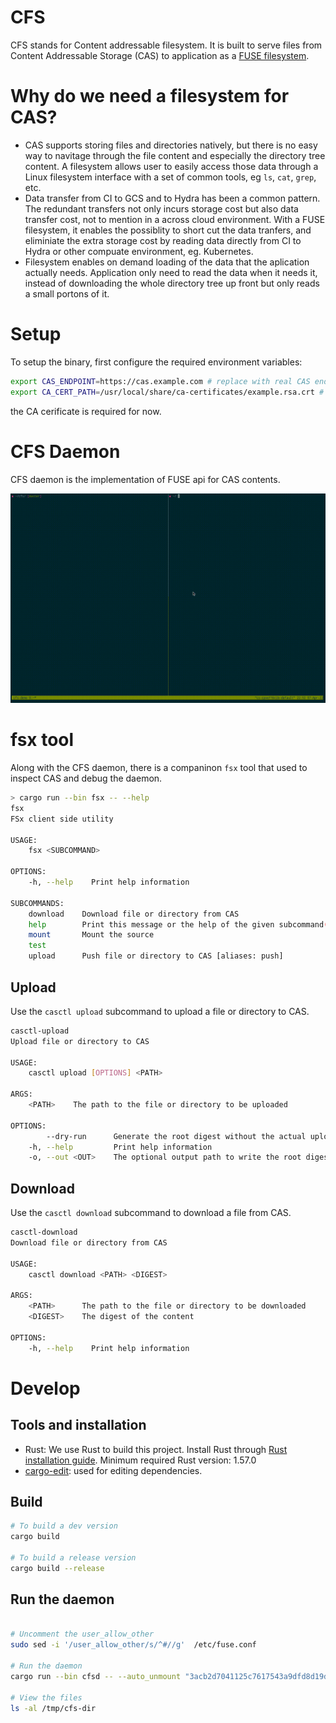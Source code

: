 # CFS
CFS stands for Content addressable filesystem. It is built to serve files from Content Addressable Storage (CAS) to application as a [FUSE filesystem](https://en.wikipedia.org/wiki/Filesystem_in_Userspace).

# Why do we need a filesystem for CAS?
* CAS supports storing files and directories natively, but there is no easy way to navitage through the file content and especially the directory tree content. A filesystem allows user to easily access those data through a Linux filesystem interface with a set of common tools, eg `ls`, `cat`, `grep`, etc.
* Data transfer from CI to GCS and to Hydra has been a common pattern. The redundant transfers not only incurs storage cost but also data transfer cost, not to mention in a across cloud environment. With a FUSE filesystem, it enables the possiblity to short cut the data tranfers, and eliminiate the extra storage cost by reading data directly from CI to Hydra or other compuate environment, eg. Kubernetes.
* Filesystem enables on demand loading of the data that the aplication actually needs. Application only need to read the data when it needs it, instead of downloading the whole directory tree up front but only reads a small portons of it.

# Setup
To setup the binary, first configure the required environment variables:
```sh
export CAS_ENDPOINT=https://cas.example.com # replace with real CAS endoint
export CA_CERT_PATH=/usr/local/share/ca-certificates/example.rsa.crt # replace with real CA certificate
```
the CA cerificate is required for now.

# CFS Daemon
CFS daemon is the implementation of FUSE api for CAS contents.

![Watch the demo](./docs/demo.gif)

# fsx tool
Along with the CFS daemon, there is a companinon `fsx` tool that used to inspect CAS and debug the daemon.

```sh
> cargo run --bin fsx -- --help
fsx
FSx client side utility

USAGE:
    fsx <SUBCOMMAND>

OPTIONS:
    -h, --help    Print help information

SUBCOMMANDS:
    download    Download file or directory from CAS
    help        Print this message or the help of the given subcommand(s)
    mount       Mount the source
    test
    upload      Push file or directory to CAS [aliases: push]
```

## Upload
Use the `casctl upload` subcommand to upload a file or directory to CAS.

```sh
casctl-upload
Upload file or directory to CAS

USAGE:
    casctl upload [OPTIONS] <PATH>

ARGS:
    <PATH>    The path to the file or directory to be uploaded

OPTIONS:
        --dry-run      Generate the root digest without the actual upload
    -h, --help         Print help information
    -o, --out <OUT>    The optional output path to write the root digest
```

## Download
Use the `casctl download` subcommand to download a file from CAS.

```sh
casctl-download
Download file or directory from CAS

USAGE:
    casctl download <PATH> <DIGEST>

ARGS:
    <PATH>      The path to the file or directory to be downloaded
    <DIGEST>    The digest of the content

OPTIONS:
    -h, --help    Print help information
```

# Develop
## Tools and installation
* Rust: We use Rust to build this project. Install Rust through [Rust installation guide](https://www.rust-lang.org/tools/install). Minimum required Rust version: 1.57.0 
* [cargo-edit](https://github.com/killercup/cargo-edit): used for editing dependencies.

## Build
```sh
# To build a dev version
cargo build

# To build a release version
cargo build --release
```

## Run the daemon
```sh

# Uncomment the user_allow_other
sudo sed -i '/user_allow_other/s/^#//g'  /etc/fuse.conf

# Run the daemon
cargo run --bin cfsd -- --auto_unmount "3acb2d7041125c7617543a9dfd8d19d5b8c9e03ad2a5675ceb56cca78454480e/165" /tmp/cfs-dir

# View the files
ls -al /tmp/cfs-dir
```
